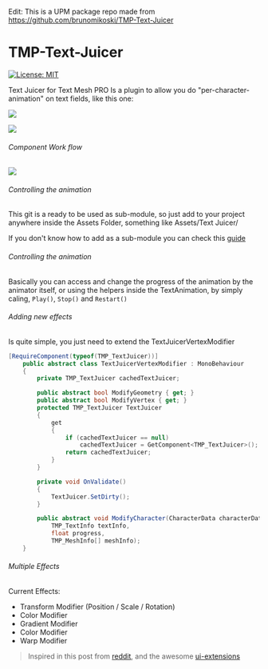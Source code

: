 Edit: This is a UPM package repo made from https://github.com/brunomikoski/TMP-Text-Juicer

# TMP-Text-Juicer
[![License: MIT](https://img.shields.io/badge/License-MIT-brightgreen.svg)](https://github.com/badawe/TMP-Text-Juicer/blob/develop/LICENSE)

Text Juicer for Text Mesh PRO
Is a plugin to allow you do "per-character-animation" on text fields, like this one:

![](https://github.com/badawe/TMP-Text-Juicer/blob/develop/ReadmeAssets/example-1.gif?raw=true)

![](https://github.com/badawe/TMP-Text-Juicer/blob/develop/ReadmeAssets/example-2.gif?raw=true)

###### Component Work flow
![](https://github.com/badawe/TMP-Text-Juicer/blob/develop/ReadmeAssets/text-juicer-component.gif?raw=true)

###### Controlling the animation
This git is a ready to be used as sub-module, so just add to your project anywhere inside the Assets Folder, something like Assets/Text Juicer/

If you don't know how to add as a sub-module you can check this [guide](https://blog.sourcetreeapp.com/2012/02/01/using-submodules-and-subrepositories/)

###### Controlling the animation
Basically you can access and change the progress of the animation by the animator itself, or using the helpers inside the TextAnimation, by simply caling, `Play()`, `Stop()` and `Restart()`

###### Adding new effects
Is quite simple, you just need to extend the TextJuicerVertexModifier

```csharp
[RequireComponent(typeof(TMP_TextJuicer))]
    public abstract class TextJuicerVertexModifier : MonoBehaviour
    {
        private TMP_TextJuicer cachedTextJuicer;

        public abstract bool ModifyGeometry { get; }
        public abstract bool ModifyVertex { get; }
        protected TMP_TextJuicer TextJuicer
        {
            get
            {
                if (cachedTextJuicer == null)
                    cachedTextJuicer = GetComponent<TMP_TextJuicer>();
                return cachedTextJuicer;
            }
        }

        private void OnValidate()
        {
            TextJuicer.SetDirty();
        }

        public abstract void ModifyCharacter(CharacterData characterData, TMP_Text textComponent,
            TMP_TextInfo textInfo,
            float progress,
            TMP_MeshInfo[] meshInfo);
    }
```


###### Multiple Effects
Current Effects:
- Transform Modifier (Position / Scale / Rotation)
- Color Modifier
- Gradient Modifier
- Color Modifier
- Warp Modifier





> Inspired in this post from [reddit]( https://www.reddit.com/r/Unity3D/comments/3tzwb9/percharacter_text_animations_with_unity_ui/), and the awesome [ui-extensions](https://bitbucket.org/ddreaper/unity-ui-extensions)


